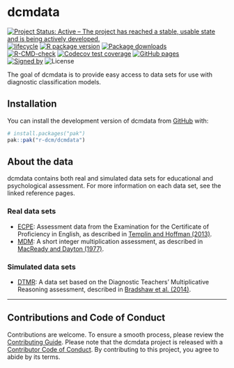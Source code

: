 
<!-- README.md is generated from README.Rmd. Please edit that file -->

# dcmdata

<!-- badges: start -->

[![Project Status: Active – The project has reached a stable, usable
state and is being actively
developed.](https://www.repostatus.org/badges/latest/active.svg)](https://www.repostatus.org/#active)
[![lifecycle](https://img.shields.io/badge/lifecycle-stable-brightgreen.svg)](https://lifecycle.r-lib.org/articles/stages.html)
[![R package
version](https://www.r-pkg.org/badges/version/dcmdata)](https://cran.r-project.org/package=measr)
[![Package
downloads](https://cranlogs.r-pkg.org/badges/grand-total/dcmdata)](https://cran.r-project.org/package=measr)</br>
[![R-CMD-check](https://github.com/r-dcm/dcmdata/actions/workflows/R-CMD-check.yaml/badge.svg)](https://github.com/r-dcm/dcmdata/actions/workflows/R-CMD-check.yaml)
[![Codecov test
coverage](https://codecov.io/gh/r-dcm/dcmdata/branch/main/graph/badge.svg)](https://app.codecov.io/gh/r-dcm/dcmdata?branch=main)
[![GitHub
pages](https://github.com/r-dcm/dcmdata/actions/workflows/pkgdown.yaml/badge.svg)](https://github.com/r-dcm/dcmdata/actions/workflows/pkgdown.yaml)</br>
[![Signed
by](https://img.shields.io/badge/Keybase-Verified-brightgreen.svg)](https://keybase.io/wjakethompson)
![License](https://img.shields.io/badge/License-MIT-blue.svg)
<!-- badges: end -->

The goal of dcmdata is to provide easy access to data sets for use with
diagnostic classification models.

## Installation

You can install the development version of dcmdata from
[GitHub](https://github.com/) with:

``` r
# install.packages("pak")
pak::pak("r-dcm/dcmdata")
```

## About the data

dcmdata contains both real and simulated data sets for educational and
psychological assessment. For more information on each data set, see the
linked reference pages.

### Real data sets

- [ECPE](reference/ecpe.html): Assessment data from the Examination for
  the Certificate of Proficiency in English, as described in [Templin
  and Hoffman (2013)](https://doi.org/10.1111/emip.12010).
- [MDM](reference/mdm.html): A short integer multiplication assessment,
  as described in [MacReady and Dayton
  (1977)](https://doi.org/10.2307/1164802).

### Simulated data sets

- [DTMR](reference/dtmr.html): A data set based on the Diagnostic
  Teachers’ Multiplicative Reasoning assessment, described in [Bradshaw
  et al. (2014)](https://doi.org/10.1111/emip.12020).

------------------------------------------------------------------------

## Contributions and Code of Conduct

Contributions are welcome. To ensure a smooth process, please review the
[Contributing Guide](https://dcmdata.r-dcm.org/CONTRIBUTING.html).
Please note that the dcmdata project is released with a [Contributor
Code of Conduct](https://dcmdata.r-dcm.org/CODE_OF_CONDUCT.html). By
contributing to this project, you agree to abide by its terms.
